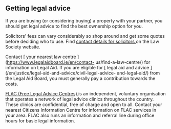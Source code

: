##  Getting legal advice

If you are buying (or considering buying) a property with your partner, you
should get legal advice to find the best ownership option for you.

Solicitors' fees can vary considerably so shop around and get some quotes
before deciding who to use. Find [ contact details for solicitors
](https://www.lawsociety.ie/Find-a-Solicitor/) on the Law Society website.

Contact [ your nearest law centre ](https://www.legalaidboard.ie/en/contact-
us/find-a-law-centre/) for information on Legal Aid. If you are eligible for [
legal aid and advice ](/en/justice/legal-aid-and-advice/civil-legal-advice-
and-legal-aid/) from the Legal Aid Board, you must generally pay a
contribution towards the costs.

[ FLAC (Free Legal Advice Centres) ](https://www.flac.ie/index.html) is an
independent, voluntary organisation that operates a network of legal advice
clinics throughout the country. These clinics are confidential, free of charge
and open to all. Contact your nearest Citizens Information Centre for
information on FLAC services in your area. FLAC also runs an information and
referral line during office hours for basic legal information.
